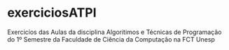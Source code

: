 # exerciciosATPI
Exercicíos das Aulas da disciplina Algoritimos e Técnicas de Programação do 1º Semestre da Faculdade de Ciência da Computação na FCT Unesp
